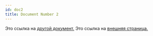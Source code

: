 ```yaml
---
id: doc2
title: Document Number 2
---
```


Это ссылка на [другой документ.](doc3.md) Это ссылка на [внешняя страница.](http://www.example.com/)
